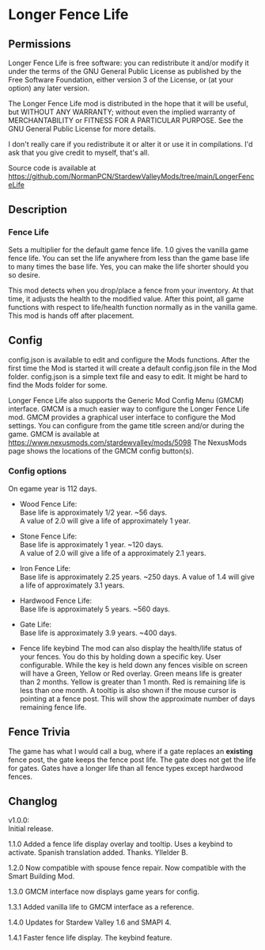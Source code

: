 # Longer Fence Life

## Permissions

Longer Fence Life is free software: you can redistribute it and/or modify it under the terms of the GNU General Public License
as published by the Free Software Foundation, either version 3 of the License, or (at your option) any later version.

The Longer Fence Life mod is distributed in the hope that it will be useful, but WITHOUT ANY WARRANTY;
without even the implied warranty of MERCHANTABILITY or FITNESS FOR A PARTICULAR PURPOSE.
See the GNU General Public License for more details.

I don't really care if you redistribute it or alter it or use it in compilations.
I'd ask that you give credit to myself, that's all.

Source code is available at
https://github.com/NormanPCN/StardewValleyMods/tree/main/LongerFenceLife

## Description

### Fence Life
Sets a multiplier for the default game fence life. 1.0 gives the vanilla game fence life.
You can set the life anywhere from less than the game base life to many times the base life. Yes, you can make the life shorter should you so desire.

This mod detects when you drop/place a fence from your inventory. At that time, it adjusts the health to the modified value.
After this point, all game functions with respect to life/health function normally as in the vanilla game. This mod is hands off after placement.

## Config

config.json is available to edit and configure the Mods functions.
 After the first time the Mod is started it will create a default config.json file in the Mod folder.
 config.json is a simple text file and easy to edit. It might be hard to find the Mods folder for some.

Longer Fence Life also supports the Generic Mod Config Menu (GMCM) interface.
GMCM is a much easier way to configure the Longer Fence Life mod.
GMCM provides a graphical user interface to configure the Mod settings.
You can configure from the game title screen and/or during the game.
GMCM is available at https://www.nexusmods.com/stardewvalley/mods/5098
The NexusMods page shows the locations of the GMCM config button(s).

### Config options

On egame year is 112 days.

- Wood Fence Life:  
Base life is approximately 1/2 year. ~56 days.  
A value of 2.0 will give a life of approximately 1 year.

- Stone Fence Life:  
Base life is approximately 1 year. ~120 days.  
A value of 2.0 will give a life of a approximately 2.1 years.

- Iron Fence Life:  
Base life is approximately 2.25 years. ~250 days. 
A value of 1.4 will give a life of approximately 3.1 years.

- Hardwood Fence Life:  
Base life is approximately 5 years. ~560 days.

- Gate Life:  
Base life is approximately 3.9 years. ~400 days.

- Fence life keybind
The mod can also display the health/life status of your fences. 
You do this by holding down a specific key. User configurable. 
While the key is held down any fences visible on screen will have a Green, Yellow or Red overlay. 
Green means life is greater than 2 months. Yellow is greater than 1 month. Red is remaining life is less than one month. 
A tooltip is also shown if the mouse cursor is pointing at a fence post. 
This will show the approximate number of days remaining fence life.


## Fence Trivia
The game has what I would call a bug, where if a gate replaces an **existing** fence post, the gate keeps the fence post life. 
The gate does not get the life for gates. Gates have a longer life than all fence types except hardwood fences.

## Changlog

v1.0.0:  
 Initial release. 

 1.1.0
 Added a fence life display overlay and tooltip. Uses a keybind to activate.
 Spanish translation added. Thanks. Yllelder B.

 1.2.0
 Now compatible with spouse fence repair.
 Now compatible with the Smart Building Mod.

 1.3.0
 GMCM interface now displays game years for config.

 1.3.1
 Added vanilla life to GMCM interface as a reference.

 1.4.0
 Updates for Stardew Valley 1.6 and SMAPI 4.

 1.4.1
 Faster fence life display. The keybind feature.
